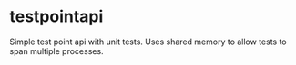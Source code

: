 # testpointapi
Simple test point api with unit tests.  Uses shared memory to allow tests to span multiple processes.
